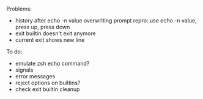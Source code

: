 Problems:
-	history after echo -n value overwriting prompt
	repro: use echo -n value, press up, press down
-	exit builtin doesn't exit anymore
-	current exit shows new line

To do:
-	emulate zsh echo command?
-	signals
-	error messages
-	reject options on builtins?
-	check exit builtin cleanup
